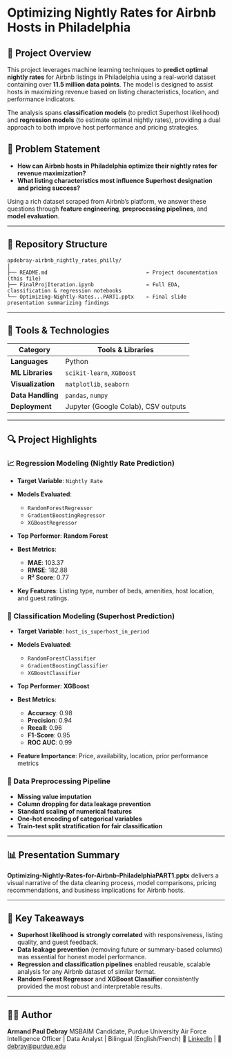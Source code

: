 # Optimizing Nightly Rates for Airbnb Hosts in Philadelphia

## 📌 Project Overview

This project leverages machine learning techniques to **predict optimal nightly rates** for Airbnb listings in Philadelphia using a real-world dataset containing over **11.5 million data points**. The model is designed to assist hosts in maximizing revenue based on listing characteristics, location, and performance indicators.

The analysis spans **classification models** (to predict Superhost likelihood) and **regression models** (to estimate optimal nightly rates), providing a dual approach to both improve host performance and pricing strategies.

## 🧠 Problem Statement

* **How can Airbnb hosts in Philadelphia optimize their nightly rates for revenue maximization?**
* **What listing characteristics most influence Superhost designation and pricing success?**

Using a rich dataset scraped from Airbnb’s platform, we answer these questions through **feature engineering**, **preprocessing pipelines**, and **model evaluation**.

---

## 📁 Repository Structure

```
apdebray-airbnb_nightly_rates_philly/
│
├── README.md                                ← Project documentation (this file)
├── FinalProjIteration.ipynb                 ← Full EDA, classification & regression notebooks
└── Optimizing-Nightly-Rates...PART1.pptx    ← Final slide presentation summarizing findings
```

---

## 🧰 Tools & Technologies

| Category          | Tools & Libraries                   |
| ----------------- | ----------------------------------- |
| **Languages**     | Python                              |
| **ML Libraries**  | `scikit-learn`, `XGBoost`           |
| **Visualization** | `matplotlib`, `seaborn`             |
| **Data Handling** | `pandas`, `numpy`                   |
| **Deployment**    | Jupyter (Google Colab), CSV outputs |

---

## 🔍 Project Highlights

### 📈 Regression Modeling (Nightly Rate Prediction)

* **Target Variable**: `Nightly Rate`

* **Models Evaluated**:

  * `RandomForestRegressor`
  * `GradientBoostingRegressor`
  * `XGBoostRegressor`

* **Top Performer**: **Random Forest**

* **Best Metrics**:

  * **MAE**: 103.37
  * **RMSE**: 182.88
  * **R² Score**: 0.77

* **Key Features**: Listing type, number of beds, amenities, host location, and guest ratings.

### 🤝 Classification Modeling (Superhost Prediction)

* **Target Variable**: `host_is_superhost_in_period`

* **Models Evaluated**:

  * `RandomForestClassifier`
  * `GradientBoostingClassifier`
  * `XGBoostClassifier`

* **Top Performer**: **XGBoost**

* **Best Metrics**:

  * **Accuracy**: 0.98
  * **Precision**: 0.94
  * **Recall**: 0.96
  * **F1-Score**: 0.95
  * **ROC AUC**: 0.99

* **Feature Importance**: Price, availability, location, prior performance metrics

### 🧼 Data Preprocessing Pipeline

* **Missing value imputation**
* **Column dropping for data leakage prevention**
* **Standard scaling of numerical features**
* **One-hot encoding of categorical variables**
* **Train-test split stratification for fair classification**

---

## 📊 Presentation Summary

**Optimizing-Nightly-Rates-for-Airbnb-PhiladelphiaPART1.pptx** delivers a visual narrative of the data cleaning process, model comparisons, pricing recommendations, and business implications for Airbnb hosts.

---

## 🔎 Key Takeaways

* **Superhost likelihood is strongly correlated** with responsiveness, listing quality, and guest feedback.
* **Data leakage prevention** (removing future or summary-based columns) was essential for honest model performance.
* **Regression and classification pipelines** enabled reusable, scalable analysis for any Airbnb dataset of similar format.
* **Random Forest Regressor** and **XGBoost Classifier** consistently provided the most robust and interpretable results.

---

## 🧑‍💻 Author

**Armand Paul Debray**
MSBAIM Candidate, Purdue University
Air Force Intelligence Officer | Data Analyst | Bilingual (English/French)
🔗 [LinkedIn](https://www.linkedin.com/in/armand-debray-76195b1a5) | 📧 [debray@purdue.edu](mailto:debray@purdue.edu)
